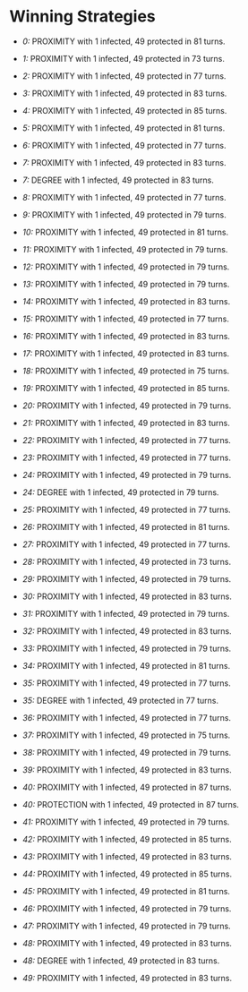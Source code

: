 # Winning Strategies

* _0:_ PROXIMITY with 1 infected, 49 protected in 81 turns.


* _1:_ PROXIMITY with 1 infected, 49 protected in 73 turns.


* _2:_ PROXIMITY with 1 infected, 49 protected in 77 turns.


* _3:_ PROXIMITY with 1 infected, 49 protected in 83 turns.


* _4:_ PROXIMITY with 1 infected, 49 protected in 85 turns.


* _5:_ PROXIMITY with 1 infected, 49 protected in 81 turns.


* _6:_ PROXIMITY with 1 infected, 49 protected in 77 turns.


* _7:_ PROXIMITY with 1 infected, 49 protected in 83 turns.


* _7:_ DEGREE with 1 infected, 49 protected in 83 turns.


* _8:_ PROXIMITY with 1 infected, 49 protected in 77 turns.


* _9:_ PROXIMITY with 1 infected, 49 protected in 79 turns.


* _10:_ PROXIMITY with 1 infected, 49 protected in 81 turns.


* _11:_ PROXIMITY with 1 infected, 49 protected in 79 turns.


* _12:_ PROXIMITY with 1 infected, 49 protected in 79 turns.


* _13:_ PROXIMITY with 1 infected, 49 protected in 79 turns.


* _14:_ PROXIMITY with 1 infected, 49 protected in 83 turns.


* _15:_ PROXIMITY with 1 infected, 49 protected in 77 turns.


* _16:_ PROXIMITY with 1 infected, 49 protected in 83 turns.


* _17:_ PROXIMITY with 1 infected, 49 protected in 83 turns.


* _18:_ PROXIMITY with 1 infected, 49 protected in 75 turns.


* _19:_ PROXIMITY with 1 infected, 49 protected in 85 turns.


* _20:_ PROXIMITY with 1 infected, 49 protected in 79 turns.


* _21:_ PROXIMITY with 1 infected, 49 protected in 83 turns.


* _22:_ PROXIMITY with 1 infected, 49 protected in 77 turns.


* _23:_ PROXIMITY with 1 infected, 49 protected in 77 turns.


* _24:_ PROXIMITY with 1 infected, 49 protected in 79 turns.


* _24:_ DEGREE with 1 infected, 49 protected in 79 turns.


* _25:_ PROXIMITY with 1 infected, 49 protected in 77 turns.


* _26:_ PROXIMITY with 1 infected, 49 protected in 81 turns.


* _27:_ PROXIMITY with 1 infected, 49 protected in 77 turns.


* _28:_ PROXIMITY with 1 infected, 49 protected in 73 turns.


* _29:_ PROXIMITY with 1 infected, 49 protected in 79 turns.


* _30:_ PROXIMITY with 1 infected, 49 protected in 83 turns.


* _31:_ PROXIMITY with 1 infected, 49 protected in 79 turns.


* _32:_ PROXIMITY with 1 infected, 49 protected in 83 turns.


* _33:_ PROXIMITY with 1 infected, 49 protected in 79 turns.


* _34:_ PROXIMITY with 1 infected, 49 protected in 81 turns.


* _35:_ PROXIMITY with 1 infected, 49 protected in 77 turns.


* _35:_ DEGREE with 1 infected, 49 protected in 77 turns.


* _36:_ PROXIMITY with 1 infected, 49 protected in 77 turns.


* _37:_ PROXIMITY with 1 infected, 49 protected in 75 turns.


* _38:_ PROXIMITY with 1 infected, 49 protected in 79 turns.


* _39:_ PROXIMITY with 1 infected, 49 protected in 83 turns.


* _40:_ PROXIMITY with 1 infected, 49 protected in 87 turns.


* _40:_ PROTECTION with 1 infected, 49 protected in 87 turns.


* _41:_ PROXIMITY with 1 infected, 49 protected in 79 turns.


* _42:_ PROXIMITY with 1 infected, 49 protected in 85 turns.


* _43:_ PROXIMITY with 1 infected, 49 protected in 83 turns.


* _44:_ PROXIMITY with 1 infected, 49 protected in 85 turns.


* _45:_ PROXIMITY with 1 infected, 49 protected in 81 turns.


* _46:_ PROXIMITY with 1 infected, 49 protected in 79 turns.


* _47:_ PROXIMITY with 1 infected, 49 protected in 79 turns.


* _48:_ PROXIMITY with 1 infected, 49 protected in 83 turns.


* _48:_ DEGREE with 1 infected, 49 protected in 83 turns.


* _49:_ PROXIMITY with 1 infected, 49 protected in 83 turns.


